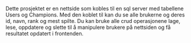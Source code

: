 Dette prosjektet er en nettside som kobles til en sql server med tabellene Users og Champions. Med den koblet til kan du se alle brukerne og deres id, navn, rank og mest spilte. Du kan bruke alle crud operasjonene lage, lese, oppdatere og slette til å manipulere brukere på nettsiden og få resultatet opdatert i frontenden.